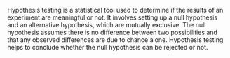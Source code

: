 Hypothesis testing is a statistical tool used to determine if the results of an experiment are meaningful or not.
 It involves setting up a null hypothesis and an alternative hypothesis, which are mutually exclusive.
 The null hypothesis assumes there is no difference between two possibilities and that any observed differences are due to chance alone.
 Hypothesis testing helps to conclude whether the null hypothesis can be rejected or not.